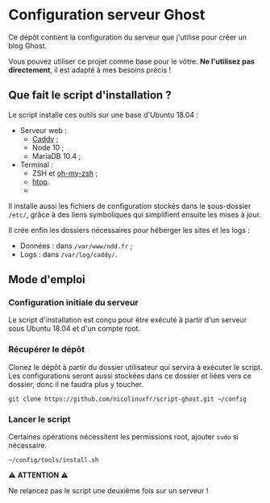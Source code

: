 # Configuration serveur Ghost

Ce dépôt contient la configuration du serveur que j'utilise pour créer un blog Ghost.

Vous pouvez utiliser ce projet comme base pour le vôtre. **Ne l'utilisez pas directement**, il est adapté à mes besoins précis ! 

## Que fait le script d'installation ?

Le script installe ces outils sur une base d'Ubuntu 18.04 :

- Serveur web :
    - [Caddy](https://github.com/mholt/caddy) ;
    - Node 10 ;
    - MariaDB 10.4 ;
- Terminal :
    - ZSH et [oh-my-zsh](http://ohmyz.sh) ;
    - [htop](http://hisham.hm/htop/).
    - 
Il installe aussi les fichiers de configuration stockés dans le sous-dossier `/etc/`, grâce à des liens symboliques qui simplifient ensuite les mises à jour.

Il crée enfin les dossiers nécessaires pour héberger les sites et les logs : 

- Données : dans `/var/www/ndd.fr` ;
- Logs : dans `/var/log/caddy/`.

## Mode d'emploi

### Configuration initiale du serveur

Le script d'installation est conçu pour être exécuté à partir d'un serveur sous Ubuntu 18.04 et d'un compte root. 

### Récupérer le dépôt

Clonez le dépôt à partir du dossier utilisateur qui servira à exécuter le script. Les configurations seront aussi stockées dans ce dossier et liées vers ce dossier, donc il ne faudra plus y toucher.

    git clone https://github.com/nicolinuxfr/script-ghost.git ~/config

### Lancer le script

Certaines opérations nécessitent les permissions root, ajouter `sudo` si nécessaire.

    ~/config/tools/install.sh

⚠️ **ATTENTION** ⚠️

Ne relancez pas le script une deuxième fois sur un serveur !

